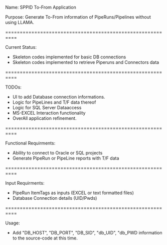 Name:		SPPID To-From Application


Purpose:	Generate To-From information of
		PipeRuns/Pipelines without using LLAMA.


==========================================================

Current Status:

- Skeleton codes implemented for basic DB connections
- Skeleton codes implemented to retrieve Piperuns and Connectors data

==========================================================

TODOs:

- UI to add Database connection informations.
- Logic for PipeLines and T/F data thereof
- Logic for SQL Server Dataaccess
- MS-EXCEL Interaction functionality
- OverAll application refinement.

==========================================================

Functional Requirments:

- Ability to connect to Oracle or SQL projects
- Generate PipeRun or PipeLine reports with T/F data


==========================================================

Input Requirments:

- PipeRun ItemTags as inputs (EXCEL or text formatted files)
- Database Connection details (UID/Pwds)


==========================================================

Usage:

- Add "DB_HOST", "DB_PORT", "DB_SID", "db_UID", "db_PWD information
  to the source-code at this time.


